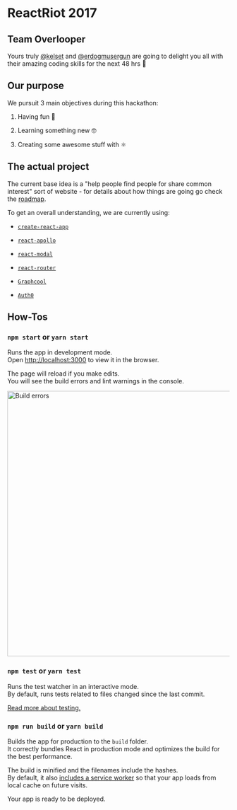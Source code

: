 # ReactRiot 2017

## Team Overlooper

Yours truly [@kelset](https://twitter.com/Kelset) and [@erdogmusergun](https://twitter.com/erdogmusergun) are going to delight you all with their amazing coding skills for the next 48 hrs 🤖

## Our purpose

We pursuit 3 main objectives during this hackathon:

1. Having fun 🕺

1. Learning something new 🤓

1. Creating some awesome stuff with ⚛️

## The actual project

The current base idea is a "help people find people for share common interest" sort of website - for details about how things are going go check the [roadmap](./ROADMAP.md).

To get an overall understanding, we are currently using:

* [`create-react-app`](https://github.com/facebookincubator/create-react-app)
* [`react-apollo`](https://github.com/apollographql/react-apollo)
* [`react-modal`](https://github.com/reactjs/react-modal)
* [`react-router`](https://github.com/ReactTraining/react-router)

* [`Graphcool`](https://www.graph.cool/)
* [`Auth0`](https://www.graph.cool/docs/reference/integrations/auth0-naed3eecie/)

## How-Tos

### `npm start` or `yarn start`

Runs the app in development mode.<br>
Open [http://localhost:3000](http://localhost:3000) to view it in the browser.

The page will reload if you make edits.<br>
You will see the build errors and lint warnings in the console.

<img src='https://camo.githubusercontent.com/41678b3254cf583d3186c365528553c7ada53c6e/687474703a2f2f692e696d6775722e636f6d2f466e4c566677362e706e67' width='600' alt='Build errors'>

### `npm test` or `yarn test`

Runs the test watcher in an interactive mode.<br>
By default, runs tests related to files changed since the last commit.

[Read more about testing.](https://github.com/facebookincubator/create-react-app/blob/master/packages/react-scripts/template/README.md#running-tests)

### `npm run build` or `yarn build`

Builds the app for production to the `build` folder.<br>
It correctly bundles React in production mode and optimizes the build for the best performance.

The build is minified and the filenames include the hashes.<br>
By default, it also [includes a service worker](https://github.com/facebookincubator/create-react-app/blob/master/packages/react-scripts/template/README.md#making-a-progressive-web-app) so that your app loads from local cache on future visits.

Your app is ready to be deployed.
